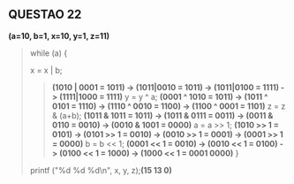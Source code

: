 ## QUESTAO 22
__(a=10, b=1, x=10, y=1, z=11)__
>while (a) {
>
>x = x | b;
>>__(1010 | 0001 = 1011) -> (1011|0010 = 1011) -> (1011|0100 = 1111) -> (1111|1000 = 1111)__
>y = y ^ a; 
>>__(0001 ^ 1010 = 1011) -> (1011 ^ 0101 = 1110) -> (1110 ^ 0010 = 1100) -> (1100 ^ 0001 = 1101)__
>z = z & (a+b);
>>__(1011 & 1011 = 1011) -> (1011 & 0111 = 0011) -> (0011 & 0110 = 0010) -> (0010 & 1001 = 0000)__
>a = a >> 1;
>>__(1010 >> 1 = 0101) -> (0101 >> 1 = 0010) -> (0010 >> 1 = 0001) -> (0001 >> 1 = 0000)__
>b = b << 1;
>>__(0001 << 1 = 0010) -> (0010 << 1 = 0100) -> (0100 << 1 = 1000) -> (1000 << 1 = 0001 0000)__
>}
>
>printf ("%d %d %d\n", x, y, z);__(15 13 0)__

